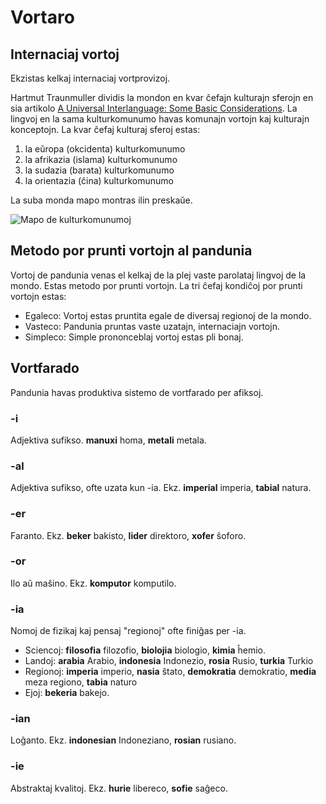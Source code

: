 Vortaro
=======

Internaciaj vortoj
------------------

Ekzistas kelkaj internaciaj vortprovizoj.

Hartmut Traunmuller dividis la mondon en kvar ĉefajn kulturajn sferojn en sia artikolo [A Universal Interlanguage: Some Basic Considerations](http://www.ling.su.se/staff/hartmut/UIL.pdf). La lingvoj en la sama kulturkomunumo havas komunajn vortojn kaj kulturajn konceptojn. La kvar ĉefaj kulturaj sferoj estas:

1. la eŭropa (okcidenta) kulturkomunumo
2. la afrikazia (islama) kulturkomunumo
3. la sudazia (barata) kulturkomunumo
4. la orientazia (ĉina) kulturkomunumo

La suba monda mapo montras ilin preskaŭe.

![](http://www.pandunia.info/kuvat/linguisticspheres.gif "Mapo de kulturkomunumoj")


Metodo por prunti vortojn al pandunia
-------------------------------------

Vortoj de pandunia venas el kelkaj de la plej vaste parolataj lingvoj de la mondo. Estas metodo por prunti vortojn. La tri ĉefaj kondiĉoj por prunti vortojn estas:

- Egaleco: Vortoj estas pruntita egale de diversaj regionoj de la mondo.
- Vasteco: Pandunia pruntas vaste uzatajn, internaciajn vortojn.
- Simpleco: Simple prononceblaj vortoj estas pli bonaj.


Vortfarado
----------

Pandunia havas produktiva sistemo de vortfarado per afiksoj.

### -i

Adjektiva sufikso. **manuxi** homa, **metali** metala.

### -al

Adjektiva sufikso, ofte uzata kun -ia. Ekz. **imperial** imperia, **tabial** natura.

### -er

Faranto. Ekz. **beker** bakisto, **lider** direktoro, **xofer** ŝoforo.

### -or

Ilo aŭ maŝino. Ekz. **komputor** komputilo.

### -ia

Nomoj de fizikaj kaj pensaj "regionoj" ofte finiĝas per -ia.

- Sciencoj: **filosofia** filozofio, **biolojia** biologio, **kimia** ĥemio.
- Landoj: **arabia** Arabio, **indonesia** Indonezio, **rosia** Rusio, **turkia** Turkio
- Regionoj: **imperia** imperio, **nasia** ŝtato, **demokratia** demokratio, **media** meza regiono, **tabia** naturo
- Ejoj: **bekeria** bakejo.

### -ian

Loĝanto. Ekz. **indonesian** Indoneziano, **rosian** rusiano.

### -ie

Abstraktaj kvalitoj. Ekz. **hurie** libereco, **sofie** saĝeco.


